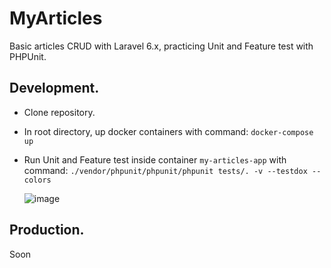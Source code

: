 # MyArticles

Basic articles CRUD with Laravel 6.x, practicing Unit and Feature test with PHPUnit.


## Development.
- Clone repository.
- In root directory, up docker containers with command: `docker-compose up`
- Run Unit and Feature test inside container `my-articles-app` with command: `./vendor/phpunit/phpunit/phpunit tests/. -v --testdox --colors`

    ![image](https://brazzinioc.com/screenshots/my_articles_test_outputs.png)


## Production.
Soon
